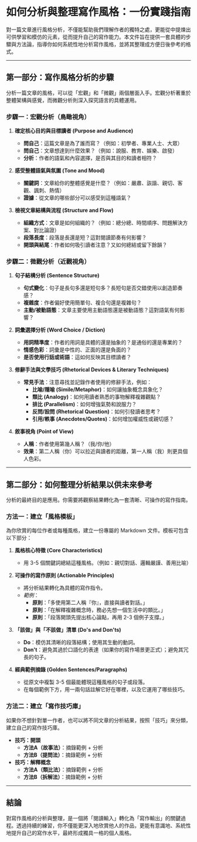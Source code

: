
# 如何分析與整理寫作風格：一份實踐指南

對一篇文章進行風格分析，不僅能幫助我們理解作者的獨特之處，更能從中提煉出可供學習和模仿的元素，從而提升自己的寫作能力。本文件旨在提供一套具體的步驟與方法論，指導你如何系統性地分析寫作風格，並將其整理成方便日後參考的格式。

---

## 第一部分：寫作風格分析的步驟

分析一篇文章的風格，可以從「宏觀」和「微觀」兩個層面入手。宏觀分析著重於整體架構與感覺，而微觀分析則深入探究語言的具體運用。

### 步驟一：宏觀分析（鳥瞰視角）

1.  **確定核心目的與目標讀者 (Purpose and Audience)**
    *   **問自己**：這篇文章是為了誰而寫？（例如：初學者、專業人士、大眾）
    *   **問自己**：文章想達到什麼效果？（例如：說服、教育、娛樂、啟發）
    *   **分析**：作者的語氣和內容選擇，是否與其目的和讀者相符？

2.  **感受整體語氣與氛圍 (Tone and Mood)**
    *   **關鍵詞**：文章給你的整體感覺是什麼？（例如：嚴肅、詼諧、親切、客觀、諷刺、熱情）
    *   **證據**：從文章的哪些部分可以感受到這種語氣？

3.  **檢視文章結構與流程 (Structure and Flow)**
    *   **組織方式**：文章是如何組織的？（例如：總分總、時間順序、問題解決方案、對比論證）
    *   **段落長度**：段落是長還是短？這對閱讀節奏有何影響？
    *   **開頭與結尾**：作者如何吸引讀者注意？又如何總結或留下餘韻？

### 步驟二：微觀分析（近觀視角）

1.  **句子結構分析 (Sentence Structure)**
    *   **句式變化**：句子是長句多還是短句多？長短句是否交錯使用以創造節奏感？
    *   **複雜度**：作者偏好使用簡單句、複合句還是複雜句？
    *   **主動/被動語態**：文章主要使用主動語態還是被動語態？這對語氣有何影響？

2.  **詞彙選擇分析 (Word Choice / Diction)**
    *   **用詞精準度**：作者的用詞是具體的還是抽象的？是通俗的還是專業的？
    *   **情感色彩**：詞彙是中性的、正面的還是負面的？
    *   **是否使用行話或術語**：這如何反映其目標讀者？

3.  **修辭手法與文學技巧 (Rhetorical Devices & Literary Techniques)**
    *   **常見手法**：注意尋找並記錄作者使用的修辭手法，例如：
        *   **比喻/隱喻 (Simile/Metaphor)**：如何讓抽象概念具象化？
        *   **類比 (Analogy)**：如何用讀者熟悉的事物解釋複雜觀點？
        *   **排比 (Parallelism)**：如何增強氣勢和說服力？
        *   **反問/設問 (Rhetorical Question)**：如何引發讀者思考？
        *   **引用/軼事 (Anecdotes/Quotes)**：如何增加權威性或親切感？

4.  **敘事視角 (Point of View)**
    *   **人稱**：作者使用第幾人稱？（我/你/他）
    *   **效果**：第二人稱（你）可以拉近與讀者的距離，第一人稱（我）則更具個人色彩。

---

## 第二部分：如何整理分析結果以供未來參考

分析的最終目的是應用。你需要將觀察結果轉化為一套清晰、可操作的寫作指南。

### 方法一：建立「風格模板」

為你欣賞的每位作者或每種風格，建立一份專屬的 Markdown 文件。模板可包含以下部分：

1.  **風格核心特徵 (Core Characteristics)**
    *   用 3-5 個關鍵詞總結這種風格。（例如：親切對話、邏輯嚴謹、善用比喻）

2.  **可操作的寫作原則 (Actionable Principles)**
    *   將分析結果轉化為具體的寫作指令。
    *   *範例*：
        *   **原則**：「多使用第二人稱『你』，直接與讀者對話。」
        *   **原則**：「在解釋複雜概念時，務必先想一個生活中的類比。」
        *   **原則**：「段落開頭先提出核心論點，再用 2-3 個例子支撐。」

3.  **「該做」與「不該做」清單 (Do's and Don'ts)**
    *   **Do**：模仿其清晰的段落結構；使用其生動的動詞。
    *   **Don't**：避免其過於口語化的表達（如果你的寫作場景更正式）；避免其冗長的句子。

4.  **經典範例摘錄 (Golden Sentences/Paragraphs)**
    *   從原文中複製 3-5 個最能體現這種風格的句子或段落。
    *   在每個範例下方，用一兩句話註解它好在哪裡，以及它運用了哪些技巧。

### 方法二：建立「寫作技巧庫」

如果你不想針對單一作者，也可以將不同文章的分析結果，按照「技巧」來分類，建立自己的寫作技巧庫。

*   **技巧：開頭**
    *   **方法A（故事法）**：摘錄範例 + 分析
    *   **方法B（提問法）**：摘錄範例 + 分析
*   **技巧：解釋概念**
    *   **方法A（類比法）**：摘錄範例 + 分析
    *   **方法B（拆解法）**：摘錄範例 + 分析

---

## 結論

對寫作風格的分析與整理，是一個將「閱讀輸入」轉化為「寫作輸出」的關鍵過程。透過持續的練習，你不僅能更深入地欣賞他人的作品，更能有意識地、系統性地提升自己的寫作水平，最終形成獨具一格的個人風格。
